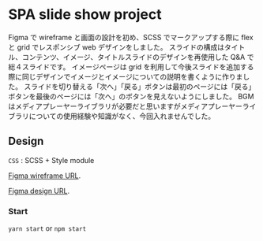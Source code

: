 # SPA slide show project

Figma で wireframe と画面の設計を初め、SCSS でマークアップする際に flex と grid でレスポンシブ web デザインをしました。
スライドの構成はタイトル、コンテンツ、イメージ、タイトルスライドのデザインを再使用した Q&A で総４スライドです。
イメージページは grid を利用して今後スライドを追加する際に同じデザインでイメージとイメージについての説明を書くように作りました。
スライドを切り替える「次へ」「戻る」ボタンは最初のページには「戻る」ボタンを最後のページには「次へ」のボタンを見えないようにしました。
BGM はメディアプレーヤーライブラリが必要だと思いますがメディアプレーヤーライブラリについての使用経験や知識がなく、今回入れませんでした。

## Design

`CSS` : SCSS + Style module

[Figma wireframe URL](https://www.figma.com/file/f93whx2YUKTVcSzzSPnlMM/presentation?type=design&node-id=40-147&t=yOm6zfLJH5hRm0uL-0).

[Figma design URL](https://www.figma.com/file/f93whx2YUKTVcSzzSPnlMM/presentation?type=design&node-id=40-268&t=OSx1VMvwtBRgBcfV-0).

### Start

`yarn start` or `npm start`

